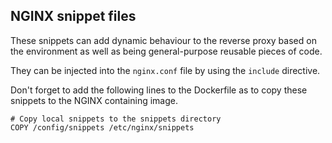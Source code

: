 
## NGINX snippet files

These snippets can add dynamic behaviour to the reverse proxy based on the environment as well as being general-purpose reusable pieces of code.

They can be injected into the `nginx.conf` file by using the `include` directive.

Don't forget to add the following lines to the Dockerfile as to copy these snippets to the NGINX containing image.

```
# Copy local snippets to the snippets directory
COPY /config/snippets /etc/nginx/snippets
```
